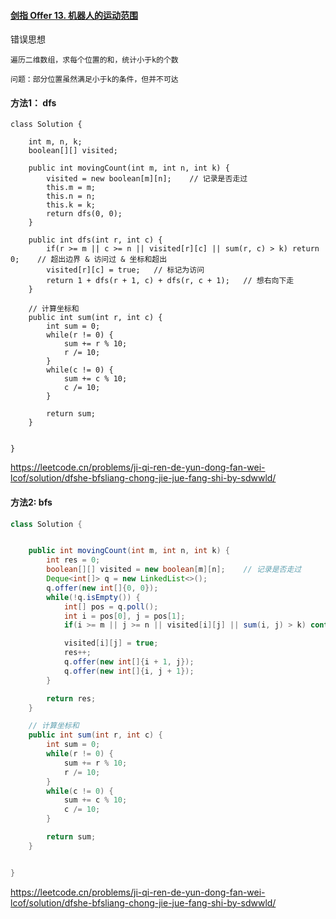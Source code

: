 #### [剑指 Offer 13. 机器人的运动范围](https://leetcode.cn/problems/ji-qi-ren-de-yun-dong-fan-wei-lcof/)

错误思想

```
遍历二维数组，求每个位置的和，统计小于k的个数

问题：部分位置虽然满足小于k的条件，但并不可达
```



#### 方法1： dfs

```
class Solution {

    int m, n, k;
    boolean[][] visited;

    public int movingCount(int m, int n, int k) {
        visited = new boolean[m][n];    // 记录是否走过
        this.m = m;
        this.n = n;
        this.k = k;
        return dfs(0, 0);
    }

    public int dfs(int r, int c) {  
        if(r >= m || c >= n || visited[r][c] || sum(r, c) > k) return 0;    // 超出边界 & 访问过 & 坐标和超出
        visited[r][c] = true;   // 标记为访问
        return 1 + dfs(r + 1, c) + dfs(r, c + 1);   // 想右向下走
    }

    // 计算坐标和
    public int sum(int r, int c) {
        int sum = 0;
        while(r != 0) {
            sum += r % 10;
            r /= 10;
        }
        while(c != 0) {
            sum += c % 10;
            c /= 10;
        }

        return sum;
    }


}
```

https://leetcode.cn/problems/ji-qi-ren-de-yun-dong-fan-wei-lcof/solution/dfshe-bfsliang-chong-jie-jue-fang-shi-by-sdwwld/

#### 方法2: bfs

```java
class Solution {


    public int movingCount(int m, int n, int k) {
        int res = 0;
        boolean[][] visited = new boolean[m][n];    // 记录是否走过
        Deque<int[]> q = new LinkedList<>();
        q.offer(new int[]{0, 0});
        while(!q.isEmpty()) {
            int[] pos = q.poll();
            int i = pos[0], j = pos[1];
            if(i >= m || j >= n || visited[i][j] || sum(i, j) > k) continue;

            visited[i][j] = true;
            res++;
            q.offer(new int[]{i + 1, j});
            q.offer(new int[]{i, j + 1});
        }

        return res;
    }

    // 计算坐标和
    public int sum(int r, int c) {
        int sum = 0;
        while(r != 0) {
            sum += r % 10;
            r /= 10;
        }
        while(c != 0) {
            sum += c % 10;
            c /= 10;
        }

        return sum;
    }


}
```

https://leetcode.cn/problems/ji-qi-ren-de-yun-dong-fan-wei-lcof/solution/dfshe-bfsliang-chong-jie-jue-fang-shi-by-sdwwld/